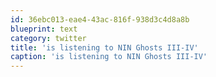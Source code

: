 ```yaml
---
id: 36ebc013-eae4-43ac-816f-938d3c4d8a8b
blueprint: text
category: twitter
title: 'is listening to NIN Ghosts III-IV'
caption: 'is listening to NIN Ghosts III-IV'
---
```

